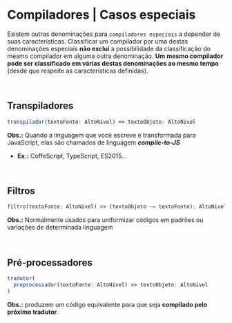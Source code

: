 # Compiladores | Casos especiais

Existem outras denominações para `compiladores especiais` a depender de suas características. Classificar um compilador por uma destas denominações especiais **não exclui** a possibilidade da classificação
do mesmo compilador em alguma outra denominação. **Um mesmo compilador pode ser classificado em várias destas denominações ao mesmo tempo** (desde que respeite as características definidas).

<br/>

## **Transpiladores**

```ts
transpilador(textoFonte: AltoNivel) => textoObjeto: AltoNivel
```

**Obs.:** Quando a linguagem que você escreve é transformada para JavaScript, elas são chamados de linguagem **_compile-to-JS_**

- **Ex.:** CoffeScript, TypeScript, ES2015...

<br/>

## **Filtros**

```ts
filtro(textoFonte: AltoNivel) => (textoObjeto ~= textoFonte): AltoNivel
```

**Obs.:** Normalmente usados para uniformizar códigos em padrões ou variações de determinada linguagem

<br/>

## **Pré-processadores**

```ts
tradutor(
  preprocessador(textoFonte: AltoNivel) => textoObjeto: AltoNivel
)
```

**Obs.:** produzem um código equivalente para que seja **compilado pelo próximo tradutor**.
